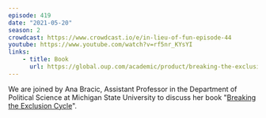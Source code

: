 ```yaml
---
episode: 419
date: "2021-05-20"
season: 2
crowdcast: https://www.crowdcast.io/e/in-lieu-of-fun-episode-44
youtube: https://www.youtube.com/watch?v=rf5nr_KYsYI
links:
    - title: Book
      url: https://global.oup.com/academic/product/breaking-the-exclusion-cycle-9780190050672
---
```

We are joined by Ana Bracic, Assistant Professor in the Department of Political Science at Michigan State University to discuss her book "[Breaking the Exclusion Cycle][book]".

[book]: https://global.oup.com/academic/product/breaking-the-exclusion-cycle-9780190050672

